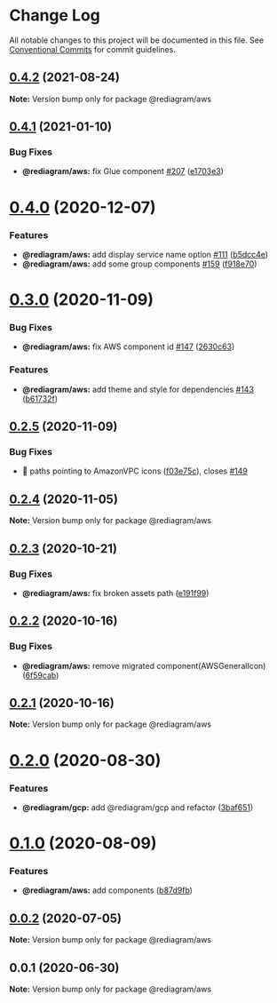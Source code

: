 # Change Log

All notable changes to this project will be documented in this file.
See [Conventional Commits](https://conventionalcommits.org) for commit guidelines.

## [0.4.2](https://github.com/kamiazya/rediagram/compare/@rediagram/aws@0.4.1...@rediagram/aws@0.4.2) (2021-08-24)

**Note:** Version bump only for package @rediagram/aws





## [0.4.1](https://github.com/kamiazya/rediagram/compare/@rediagram/aws@0.4.0...@rediagram/aws@0.4.1) (2021-01-10)


### Bug Fixes

* **@rediagram/aws:** fix Glue component [#207](https://github.com/kamiazya/rediagram/issues/207) ([e1703e3](https://github.com/kamiazya/rediagram/commit/e1703e3431b7407957f311321efb34f9e87b7b6c))





# [0.4.0](https://github.com/kamiazya/rediagram/compare/@rediagram/aws@0.3.0...@rediagram/aws@0.4.0) (2020-12-07)


### Features

* **@rediagram/aws:** add display service name option [#111](https://github.com/kamiazya/rediagram/issues/111) ([b5dcc4e](https://github.com/kamiazya/rediagram/commit/b5dcc4e47c34b86696252a4b361b8c99f62ef224))
* **@rediagram/aws:** add some group components [#159](https://github.com/kamiazya/rediagram/issues/159) ([f918e70](https://github.com/kamiazya/rediagram/commit/f918e700fade0f99cd55cbc9c5a49c70b9697667))





# [0.3.0](https://github.com/kamiazya/rediagram/compare/@rediagram/aws@0.2.5...@rediagram/aws@0.3.0) (2020-11-09)


### Bug Fixes

* **@rediagram/aws:** fix AWS component id [#147](https://github.com/kamiazya/rediagram/issues/147) ([2630c63](https://github.com/kamiazya/rediagram/commit/2630c63d64eaee7decbba6c737e47ae4ba66a48c))


### Features

* **@rediagram/aws:** add theme and style for dependencies [#143](https://github.com/kamiazya/rediagram/issues/143) ([b61732f](https://github.com/kamiazya/rediagram/commit/b61732f754b6593f3f9aa279472d2607d185bb87))





## [0.2.5](https://github.com/kamiazya/rediagram/compare/@rediagram/aws@0.2.4...@rediagram/aws@0.2.5) (2020-11-09)


### Bug Fixes

* 🐛 paths pointing to AmazonVPC icons ([f03e75c](https://github.com/kamiazya/rediagram/commit/f03e75c2de0740e774d63a4fd4911b157a91e771)), closes [#149](https://github.com/kamiazya/rediagram/issues/149)





## [0.2.4](https://github.com/kamiazya/rediagram/compare/@rediagram/aws@0.2.3...@rediagram/aws@0.2.4) (2020-11-05)

**Note:** Version bump only for package @rediagram/aws





## [0.2.3](https://github.com/kamiazya/rediagram/compare/@rediagram/aws@0.2.2...@rediagram/aws@0.2.3) (2020-10-21)


### Bug Fixes

* **@rediagram/aws:** fix broken assets path ([e191f99](https://github.com/kamiazya/rediagram/commit/e191f99b2305504b832bcec9a6aacbc0645218e3))





## [0.2.2](https://github.com/kamiazya/rediagram/compare/@rediagram/aws@0.2.1...@rediagram/aws@0.2.2) (2020-10-16)


### Bug Fixes

* **@rediagram/aws:** remove migrated component(AWSGeneralIcon) ([6f59cab](https://github.com/kamiazya/rediagram/commit/6f59cab8b17dc0fd347c2d281f0589f93926c04b))





## [0.2.1](https://github.com/kamiazya/rediagram/compare/@rediagram/aws@0.2.0...@rediagram/aws@0.2.1) (2020-10-16)

**Note:** Version bump only for package @rediagram/aws





# [0.2.0](https://github.com/kamiazya/rediagram/compare/@rediagram/aws@0.1.0...@rediagram/aws@0.2.0) (2020-08-30)


### Features

* **@rediagram/gcp:** add @rediagram/gcp and refactor ([3baf651](https://github.com/kamiazya/rediagram/commit/3baf6514b6b1fb7156fb44236ed316113e6ea049))





# [0.1.0](https://github.com/kamiazya/rediagram/compare/@rediagram/aws@0.0.2...@rediagram/aws@0.1.0) (2020-08-09)


### Features

* **@rediagram/aws:** add components ([b87d9fb](https://github.com/kamiazya/rediagram/commit/b87d9fb1814c01a992ba23e184329cc142ce6402))





## [0.0.2](https://github.com/kamiazya/rediagram/compare/@rediagram/aws@0.0.1...@rediagram/aws@0.0.2) (2020-07-05)

**Note:** Version bump only for package @rediagram/aws





## 0.0.1 (2020-06-30)

**Note:** Version bump only for package @rediagram/aws
